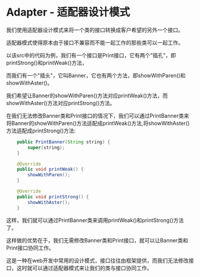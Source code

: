 # Adapter - 适配器设计模式

我们使用适配器设计模式来将一个类的接口转换成客户希望的另外一个接口。

适配器模式使得原本由于接口不兼容而不能一起工作的那些类可以一起工作。

以该src中的代码为例，我们有一个接口是Print接口，它有两个"插孔"，即printStrong()和printWeak()方法，

而我们有一个"插头"，它叫Banner，它也有两个方法，即showWithParen()和showWithAster()。

我们希望让Banner的showWithParen()方法对应printWeak()方法，而showWithAster()方法对应printStrong()方法。

在我们无法修改Banner类和Print接口的情况下，我们可以通过PrintBanner类来将Banner的showWithParen()方法适配成printWeak()方法,将showWithAster()方法适配成printStrong()方法:

```java
    public PrintBanner(String string) {
        super(string);
    }

    @Override
    public void printWeak() {
        showWithParen();
    }

    @Override
    public void printStrong() {
        showWithAster();
    }   
```

这样，我们就可以通过PrintBanner类来调用printWeak()和printStrong()方法了。

这样做的优势在于，我们无需修改Banner类和Print接口，就可以让Banner类和Print接口协同工作。

这是一种在web开发中常用的设计模式，接口往往由框架提供，而我们无法修改接口，这时就可以通过适配器模式来让我们的类与接口协同工作。 

